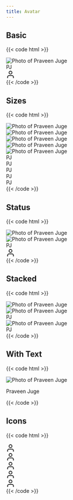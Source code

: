 ```yaml
---
title: Avatar
---
```


## Basic

{{< code html >}}

<div class="space-x-2 flex">
  <div class="avatar"><img src="/placeholder.jpg" alt="Photo of Praveen Juge"></div>
  <div class="avatar"><span class="avatar-initial">PJ</span></div>
  <div class="avatar avatar-icon"><svg xmlns="http://www.w3.org/2000/svg" width="24" height="24" viewBox="0 0 24 24" fill="none" stroke="currentColor" stroke-width="2" stroke-linecap="round" stroke-linejoin="round"><path d="M20 21v-2a4 4 0 0 0-4-4H8a4 4 0 0 0-4 4v2"></path><circle cx="12" cy="7" r="4"></circle></svg></div>
</div>
{{< /code >}}

## Sizes

{{< code html >}}

<div class="space-x-2 flex">
  <div class="avatar avatar-xs"><img src="/placeholder.jpg" alt="Photo of Praveen Juge"></div>
  <div class="avatar avatar-sm"><img src="/placeholder.jpg" alt="Photo of Praveen Juge"></div>
  <div class="avatar"><img src="/placeholder.jpg" alt="Photo of Praveen Juge"></div>
  <div class="avatar avatar-lg"><img src="/placeholder.jpg" alt="Photo of Praveen Juge"></div>
  <div class="avatar avatar-xl"><img src="/placeholder.jpg" alt="Photo of Praveen Juge"></div>
  <div class="avatar avatar-xs"><span class="avatar-initial">PJ</span></div>
  <div class="avatar avatar-sm"><span class="avatar-initial">PJ</span></div>
  <div class="avatar"><span class="avatar-initial">PJ</span></div>
  <div class="avatar avatar-lg"><span class="avatar-initial">PJ</span></div>
  <div class="avatar avatar-xl"><span class="avatar-initial">PJ</span></div>
</div>
{{< /code >}}

## Status

{{< code html >}}

<div class="space-x-2 flex">
  <div class="avatar avatar-online"><img src="/placeholder.jpg" alt="Photo of Praveen Juge"></div>
  <div class="avatar avatar-focused"><img src="/placeholder.jpg" alt="Photo of Praveen Juge"></div>
  <div class="avatar avatar-offline"><span class="avatar-initial">PJ</span></div>
  <div class="avatar avatar-busy avatar-icon"><svg xmlns="http://www.w3.org/2000/svg" width="24" height="24" viewBox="0 0 24 24" fill="none" stroke="currentColor" stroke-width="2" stroke-linecap="round" stroke-linejoin="round"><path d="M20 21v-2a4 4 0 0 0-4-4H8a4 4 0 0 0-4 4v2"></path><circle cx="12" cy="7" r="4"></circle></svg></div>
</div>
{{< /code >}}

## Stacked

{{< code html >}}

<div class="avatar-stacked -space-x-5">
  <div class="avatar"><img src="/placeholder.jpg" alt="Photo of Praveen Juge"></div>
  <div class="avatar"><img src="/placeholder.jpg" alt="Photo of Praveen Juge"></div>
  <div class="avatar"><span class="avatar-initial">PJ</span></div>
  <div class="avatar"><img src="/placeholder.jpg" alt="Photo of Praveen Juge"></div>
  <div class="avatar"><span class="avatar-initial">PJ</span></div>
</div>
{{< /code >}}

## With Text

{{< code html >}}

<div class="avatar-text">
  <div class="avatar"><img src="/placeholder.jpg" alt="Photo of Praveen Juge"></div>
  <p>Praveen Juge</p>
</div>
{{< /code >}}

## Icons

{{< code html >}}

<div class="space-x-2 flex">
  <div class="avatar avatar-icon avatar-xs"><svg xmlns="http://www.w3.org/2000/svg" width="24" height="24" viewBox="0 0 24 24" fill="none" stroke="currentColor" stroke-width="2" stroke-linecap="round" stroke-linejoin="round"><path d="M20 21v-2a4 4 0 0 0-4-4H8a4 4 0 0 0-4 4v2"></path><circle cx="12" cy="7" r="4"></circle></svg></div>
  <div class="avatar avatar-icon avatar-sm"><svg xmlns="http://www.w3.org/2000/svg" width="24" height="24" viewBox="0 0 24 24" fill="none" stroke="currentColor" stroke-width="2" stroke-linecap="round" stroke-linejoin="round"><path d="M20 21v-2a4 4 0 0 0-4-4H8a4 4 0 0 0-4 4v2"></path><circle cx="12" cy="7" r="4"></circle></svg></div>
  <div class="avatar avatar-icon"><svg xmlns="http://www.w3.org/2000/svg" width="24" height="24" viewBox="0 0 24 24" fill="none" stroke="currentColor" stroke-width="2" stroke-linecap="round" stroke-linejoin="round"><path d="M20 21v-2a4 4 0 0 0-4-4H8a4 4 0 0 0-4 4v2"></path><circle cx="12" cy="7" r="4"></circle></svg></div>
  <div class="avatar avatar-icon avatar-lg"><svg xmlns="http://www.w3.org/2000/svg" width="24" height="24" viewBox="0 0 24 24" fill="none" stroke="currentColor" stroke-width="2" stroke-linecap="round" stroke-linejoin="round"><path d="M20 21v-2a4 4 0 0 0-4-4H8a4 4 0 0 0-4 4v2"></path><circle cx="12" cy="7" r="4"></circle></svg></div>
  <div class="avatar avatar-icon avatar-xl"><svg xmlns="http://www.w3.org/2000/svg" width="24" height="24" viewBox="0 0 24 24" fill="none" stroke="currentColor" stroke-width="2" stroke-linecap="round" stroke-linejoin="round"><path d="M20 21v-2a4 4 0 0 0-4-4H8a4 4 0 0 0-4 4v2"></path><circle cx="12" cy="7" r="4"></circle></svg></div>
</div>
{{< /code >}}
